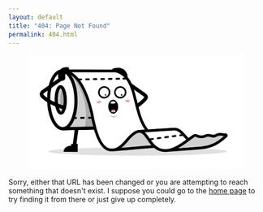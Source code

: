 ```yaml
---
layout: default
title: "404: Page Not Found"
permalink: 404.html
---
```


  <figure>
  <img src="/assets/tp.png" alt="Toilet paper">
</figure>
  
  <p class="lead">Sorry, either that URL has been changed or you are attempting to reach something that doesn't exist. I suppose you could go to the <a href="{{ site.baseurl }}/">home page</a> to try finding it from there or just give up completely. </p>